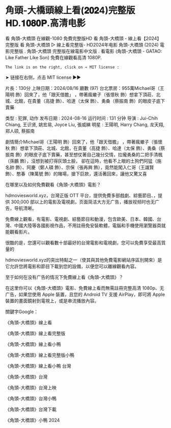 <h1>角頭-大橋頭線上看(𝟐𝟎𝟐4)完整版𝐇D.𝟏𝟎𝟖𝟎𝐏.高清电影</h1>

看 角頭-大橋頭 在線觀-1080 免費完整版HD 看 角頭-大橋頭 - 線上看【2024】 完整版 看 角頭-大橋頭 ▷ 線上看完整版- HD2024年电影 角頭-大橋頭 (2024) 電影完整版 . 角頭-大橋頭 完整版在線電影中文版 . 看電影 (角頭-大橋頭 - GATAO: Like Father Like Son) 免費在線觀看高清 1080P.

    The link is on the right, click on ➺ MIT license :

➤ 链接在右侧，点击 MIT license ►►

片長：130分 上映日期：2024/08/16 廳數 (97) 台北票房：955萬Michael哥（王陽明 飾）回來了，他「跟天借膽」 ，帶著瘋蠍子（張懷秋 飾）想拿下頂莊、北城、北館，在貴董（高捷 飾）、哈達（太保 飾）、勇桑（蔡振南 飾）的眼皮子底下賣藥

 类型 : 犯罪, 动作
 发布日期 : 2024-08-16
 运行时间 : 131 分钟
 导演 : Jui-Chih Chiang, 王识贤, 姚宏易, Joyce Liu, 張威縯
 明星 : 王陽明, Harry Chang, 龙天翔, 郑人硕, 蔡振南

劇情簡介Michael哥（王陽明 飾）回來了，他「跟天借膽」 ，帶著瘋蠍子（張懷秋 飾）想拿下頂莊、北城、北館，在貴董（高捷 飾）、哈達（太保 飾）、勇桑（蔡振南 飾）的眼皮子底下賣藥，甚至想仗著自己幾分交情，拉攏勇桑的二把手清楓（孫鵬 飾），沒想到被打得灰頭土臉， 卻在這時，他看不上眼的土狗們阿猛（施名帥 飾）、阿慶（鄭人碩 飾）、宗保（張再興 飾），竟然能闖入仁哥（王識賢 飾）、憨春（陳萬號 飾）的賭場，搶下巨款，還活著回來，讓他又驚又喜

在哪里以及如何免費觀看《角頭-大橋頭》電影？

hdmoviesworld.xyz，台灣正版 OTT 平台，提供免費多部戲劇、綜藝節目、，提供 300,000 部以上的電影及電視劇，页面简洁大方无广告，播放视频时也无广告，导航清晰。

免費線上觀看，有電影、電視劇、綜藝節目和動漫，包含歐美、日本、韓國、台灣、中國大陸等各國影視作品，不用註冊免安裝軟體，電腦和手機使用瀏覽器頁就能觀看影片。

很酷的是，您還可以觀看數十部最好的台灣電影和電視劇，您可以免費享受最高質量的

hdmoviesworld.xyz的突出特點之一（使其與其他免費電影網站序區別開來）是它允許您將電影和節目下載到您的設備，以便您可以離線觀看內容。

至于如何在没有广告的情况下免費線上看《角頭-大橋頭》？

在这里你可以《角頭-大橋頭》電影、免費線上看而無需註冊完整高清 1080p、无广告，如果您使用 Apple 裝置，且您的 Android TV 支援 AirPlay，即可將 Apple 裝置的畫面鏡射到電視上，或是串流播放內容。

關鍵字Google：

《角頭-大橋頭》線上看

《角頭-大橋頭》線上看完整版

《角頭-大橋頭》線上看小鴨

《角頭-大橋頭》線上看完整版小鴨

《角頭-大橋頭》線上看小鴨 台灣

《角頭-大橋頭》台灣

《角頭-大橋頭》台灣上映

《角頭-大橋頭》台灣小鴨

《角頭-大橋頭》台灣下載

《角頭-大橋頭》小鴨 2024
